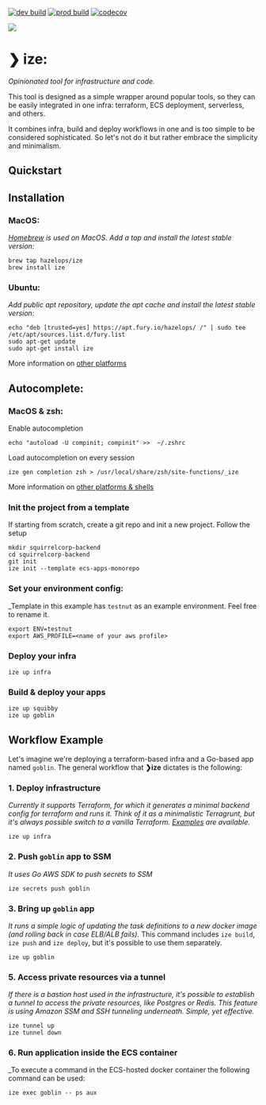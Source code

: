 [![dev build](https://github.com/hazelops/ize/actions/workflows/release-dev.build-and-publish.yml/badge.svg)](https://github.com/hazelops/ize/actions/workflows/release-dev.build-and-publish.yml)
[![prod build](https://github.com/hazelops/ize/actions/workflows/release-prod.build-and-publish.yml/badge.svg)](https://github.com/hazelops/ize/actions/workflows/release-prod.build-and-publish.yml)
[![codecov](https://codecov.io/gh/hazelops/ize/branch/main/graph/badge.svg?token=L7EWRF5NHG)](https://codecov.io/gh/hazelops/ize)

![](https://ize.sh/social-preview.png)
# ❯ ize:
_Opinionated tool for infrastructure and code._ 

This tool is designed as a simple wrapper around popular tools, so they can be easily integrated in one infra: terraform, ECS deployment, serverless, and others.

It combines infra, build and deploy workflows in one and is too simple to be considered sophisticated. So let's not do it but rather embrace the simplicity and minimalism.


## Quickstart
## Installation
### MacOS:
_[Homebrew](https://brew.sh/) is used on MacOS. Add a tap and install the latest stable version:_
```shell
brew tap hazelops/ize
brew install ize
```

### Ubuntu:
_Add public apt repository, update the apt cache and install the latest stable version:_
 ```shell
echo "deb [trusted=yes] https://apt.fury.io/hazelops/ /" | sudo tee /etc/apt/sources.list.d/fury.list
sudo apt-get update
sudo apt-get install ize
```
More information on [other platforms](DOCS.md#installation)

## Autocomplete:
### MacOS & zsh:
Enable autocompletion
```shell
echo "autoload -U compinit; compinit" >>  ~/.zshrc
```
Load autocompletion on every session
```shell
ize gen completion zsh > /usr/local/share/zsh/site-functions/_ize
```

More information on [other platforms & shells](DOCS.md#autocomplete)


### Init the project from a template
If starting from scratch, create a git repo and init a new project. Follow the setup
```shell
mkdir squirrelcorp-backend
cd squirrelcorp-backend
git init
ize init --template ecs-apps-monorepo
```

### Set your environment config:
_Template in this example has `testnut` as an example environment. Feel free to rename it.
```shell
export ENV=testnut
export AWS_PROFILE=<name of your aws profile>
```

### Deploy your infra 
```shell
ize up infra
```

### Build & deploy your apps
```shell
ize up squibby
ize up goblin
```

## Workflow Example
Let's imagine we're deploying a terraform-based infra and a Go-based app named `goblin`.
The general workflow that **❯ize** dictates is the following:

### 1. Deploy infrastructure
_Currently it supports Terraform, for which it generates a minimal backend config for terraform and runs it. Think of it as a minimalistic Terragrunt, but it's always possible switch to a vanilla Terraform. [Examples](https://github.com/hazelops/ize/tree/main/examples/simple-monorepo/.infra) are available._
```shell
ize up infra
```

### 2. Push `goblin` app to SSM
_It uses Go AWS SDK to push secrets to SSM_
```shell
ize secrets push goblin
```

### 3. Bring up `goblin` app
_It runs a simple logic of updating the task definitions to a new docker image (and rolling back in case ELB/ALB fails)._
This command includes `ize build`, `ize push` and `ize deploy`, but it's possible to use them separately.
```shell
ize up goblin
```

### 5. Access private resources via a tunnel
_If there is a bastion host used in the infrastructure, it's possible to establish a tunnel to access the private resources, like Postgres or Redis. This feature is using Amazon SSM and SSH tunneling underneath. Simple, yet effective._
```shell
ize tunnel up
ize tunnel down
```

### 6. Run application inside the ECS container
_To execute a command in the ECS-hosted docker container the following command can be used:
```shell
ize exec goblin -- ps aux
```
